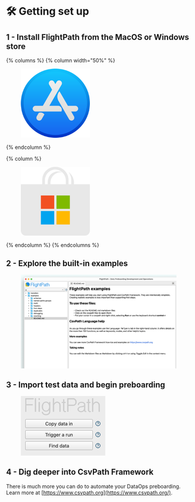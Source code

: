 # 🛠️ Getting set up

## 1 - Install FlightPath from the MacOS or Windows store

{% columns %}
{% column width="50%" %}
<figure><img src="../.gitbook/assets/Apple MacOS Store.png" alt="" width="188"><figcaption></figcaption></figure>
{% endcolumn %}

{% column %}
<figure><img src="../.gitbook/assets/Microsoft Store.svg.png" alt="" width="188"><figcaption></figcaption></figure>
{% endcolumn %}
{% endcolumns %}

## 2 - Explore the built-in examples

<figure><img src="../.gitbook/assets/examples (2).png" alt=""><figcaption></figcaption></figure>

## 3 - Import test data and begin preboarding

<figure><img src="../.gitbook/assets/copy-data-inn.png" alt="" width="230"><figcaption></figcaption></figure>

## 4 - Dig deeper into CsvPath Framework

There is much more you can do to automate your DataOps preboarding. Learn more at [https://www.csvpath.org](https://www.csvpath.org/).
